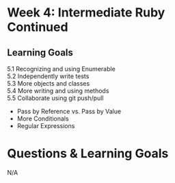 # Week 4: Intermediate Ruby Continued
## Learning Goals

5.1 Recognizing and using Enumerable  
5.2 Independently write tests    
5.3 More objects and classes   
5.4 More writing and using methods     
5.5 Collaborate using git push/pull    
- Pass by Reference vs. Pass by Value
- More Conditionals
- Regular Expressions

# Questions & Learning Goals
N/A
